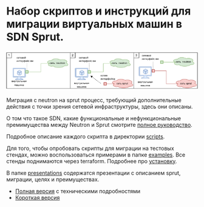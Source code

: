 # Набор скриптов и инструкций для миграции виртуальных машин в SDN Sprut.

![](./docs/images/changing_ports_simplified.png)

Миграция с neutron на sprut процесс, требующий дополнительные действия с точки зрения сетевой инфраструктуры, здесь они описаны.

О том что такое SDN, какие функциональные и нефункциональные премимущества между Neutron и Sprut смотрите [полное руководство](docs/complete_guide_to_migrating_to_SDN_SPRUT.md).

Подробное описание каждого скрипта в директории [scripts](docs/scripts/).

Для того, чтобы опробовать скрипты для миграции на тестовых стендах, можно воспользоваться примерами в папке [examples](examples/). Все стенды поднимаются через terraform. Подробнее про [установку](https://cloud.vk.com/docs/ru/tools-for-using-services/terraform/quick-start).

В папке [presentations](presentations/) содержатся презентации с описанием sprut, миграции, целях и преимуществах.
- [Полная версия](presentations/Миграция%20на%20SDN%20Sprut.%20Full.pdf) с техническими подробностями
- [Короткая версия](presentations/Миграция%20на%20SDN%20Sprut.%20Short.pdf)

